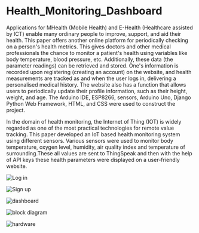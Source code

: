 # Health_Monitoring_Dashboard

Applications for MHealth (Mobile Health) and E-Health (Healthcare assisted by ICT) enable many ordinary people to improve, support, and aid their health. This paper offers another online platform for periodically checking on a person's health metrics. This gives doctors and other medical professionals the chance to monitor a patient's health using variables like body temperature, blood pressure, etc. Additionally, these data (the parameter readings) can be retrieved and stored. One's information is recorded upon registering (creating an account) on the website, and health measurements are tracked as and when the user logs in, delivering a personalised medical history. The website also has a function that allows users to periodically update their profile information, such as their height, weight, and age. The Arduino IDE, ESP8266, sensors, Arduino Uno, Django Python Web Framework, HTML, and CSS were used to construct the project.

In the domain of health monitoring, the Internet of Thing (IOT) is widely regarded as one of the most practical technologies for remote value tracking. This paper developed an IoT based health monitoring system using different sensors. Various sensors were used to monitor body temperature, oxygen level, humidity, air quality index and temperature of surrounding.These all values are sent to ThingSpeak and then with the help of API keys these health parameters were displayed on a user-friendly website.

![Log in](https://user-images.githubusercontent.com/90515944/174447555-26c3e5a4-2384-433d-94d4-bc85093cf4d8.jpeg)

![Sign up](https://user-images.githubusercontent.com/90515944/174447564-479e905a-10d6-459f-9cec-1d9c98d559a2.jpeg)

![dashboard](https://user-images.githubusercontent.com/90515944/174447571-f48e8c95-afbd-4dd2-b884-c949f7eb8354.jpeg)

![block diagram](https://user-images.githubusercontent.com/90515944/174447579-fedb5b2e-f295-4e1c-aab3-a36b7ace2a7a.jpeg)

![hardware](https://user-images.githubusercontent.com/90515944/174447583-0a31f2e5-f1cb-44f7-9ef1-24b585c8bf13.jpeg)
